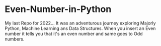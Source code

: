 # Even-Number-in-Python
My last Repo for 2022...
It was an adventurous journey exploring Majorly Python, Machine Learning ans Data Structures. 
When you insert an Even number it tells you that it's an even number and same goes to Odd numbers. 
